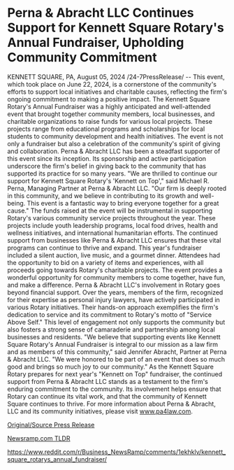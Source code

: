 # Perna & Abracht LLC Continues Support for Kennett Square Rotary's Annual Fundraiser, Upholding Community Commitment

KENNETT SQUARE, PA, August 05, 2024 /24-7PressRelease/ -- This event, which took place on June 22, 2024, is a cornerstone of the community's efforts to support local initiatives and charitable causes, reflecting the firm's ongoing commitment to making a positive impact.  The Kennett Square Rotary's Annual Fundraiser was a highly anticipated and well-attended event that brought together community members, local businesses, and charitable organizations to raise funds for various local projects. These projects range from educational programs and scholarships for local students to community development and health initiatives. The event is not only a fundraiser but also a celebration of the community's spirit of giving and collaboration.  Perna & Abracht LLC has been a steadfast supporter of this event since its inception. Its sponsorship and active participation underscore the firm's belief in giving back to the community that has supported its practice for so many years. "We are thrilled to continue our support for Kennett Square Rotary's 'Kennett on Top'," said Michael R. Perna, Managing Partner at Perna & Abracht LLC. "Our firm is deeply rooted in this community, and we believe in contributing to its growth and well-being. This event is a fantastic way to bring everyone together for a great cause."  The funds raised at the event will be instrumental in supporting Rotary's various community service projects throughout the year. These projects include youth leadership programs, local food drives, health and wellness initiatives, and international humanitarian efforts. The continued support from businesses like Perna & Abracht LLC ensures that these vital programs can continue to thrive and expand.  This year's fundraiser included a silent auction, live music, and a gourmet dinner. Attendees had the opportunity to bid on a variety of items and experiences, with all proceeds going towards Rotary's charitable projects. The event provides a wonderful opportunity for community members to come together, have fun, and make a difference.  Perna & Abracht LLC's involvement in Rotary goes beyond financial support. Over the years, members of the firm, recognized for their expertise as personal injury lawyers, have actively participated in various Rotary initiatives. Their hands-on approach exemplifies the firm's dedication to service and its commitment to Rotary's motto of "Service Above Self." This level of engagement not only supports the community but also fosters a strong sense of camaraderie and partnership among local businesses and residents.  "We believe that supporting events like Kennett Square Rotary's Annual Fundraiser is integral to our mission as a law firm and as members of this community," said Jennifer Abracht, Partner at Perna & Abracht LLC. "We were honored to be part of an event that does so much good and brings so much joy to our community."  As the Kennett Square Rotary prepares for next year's "Kennett on Top" fundraiser, the continued support from Perna & Abracht LLC stands as a testament to the firm's enduring commitment to the community. Its involvement helps ensure that Rotary can continue its vital work, and that the community of Kennett Square continues to thrive.  For more information about Perna & Abracht, LLC and its community initiatives, please visit www.pa4law.com. 

[Original/Source Press Release](https://www.24-7pressrelease.com/press-release/513115/perna-abracht-llc-continues-support-for-kennett-square-rotarys-annual-fundraiser-upholding-community-commitment)
                    

[Newsramp.com TLDR](None) 

https://www.reddit.com/r/Business_NewsRamp/comments/1ekhklv/kennett_square_rotarys_annual_fundraiser/